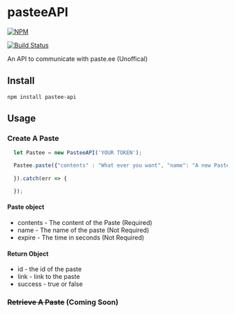 # pasteeAPI 
[![NPM](https://nodei.co/npm/pastee-api.png?downloads=true&downloadRank=true&stars=true)](https://nodei.co/npm/pastee-api/)

[![Build Status](https://travis-ci.org/motoenduroboy/pastee-api.svg?branch=master)](https://travis-ci.org/motoenduroboy/pasteeAPI) 

An API to communicate with paste.ee (Unoffical)

## Install
```
npm install pastee-api
```

## Usage
### Create A Paste
```javascript
  let Pastee = new PasteeAPI('YOUR TOKEN');

  Pastee.paste({"contents" : "What ever you want", "name": "A new Paste", "expire": 100}).then(res => {
    
  }).catch(err => {

  });
```
#### Paste object
* contents - The content of the Paste (Required)
* name - The name of the paste (Not Required)
* expire - The time in seconds (Not Required)

#### Return Object
* id - the id of the paste
* link - link to the paste
* success - true or false

### ~~Retrieve A Paste~~ (Coming Soon)
